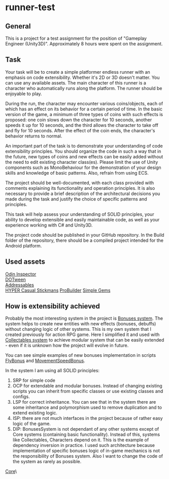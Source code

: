 # runner-test

## General
This is a project for a test assignment for the position of "Gameplay Engineer (Unity3D)".
Approximately 8 hours were spent on the assignment.

## Task
Your task will be to create a simple platformer endless runner with an emphasis on code extensibility. Whether it's 2D or 3D doesn't matter. You can use any available assets. The main character of this runner is a character who automatically runs along the platform. The runner should be enjoyable to play.

During the run, the character may encounter various coins/objects, each of which has an effect on its behavior for a certain period of time. In the basic version of the game, a minimum of three types of coins with such effects is proposed: one coin slows down the character for 10 seconds, another speeds it up for 10 seconds, and the third allows the character to take off and fly for 10 seconds. After the effect of the coin ends, the character's behavior returns to normal.

An important part of the task is to demonstrate your understanding of code extensibility principles. You should organize the code in such a way that in the future, new types of coins and new effects can be easily added without the need to edit existing character class(es). Please limit the use of Unity components such as MonoBehaviour for the demonstration of your design skills and knowledge of basic patterns. Also, refrain from using ECS.

The project should be well-documented, with each class provided with comments explaining its functionality and operation principles. It is also necessary to provide a brief description of the architectural decisions you made during the task and justify the choice of specific patterns and principles.

This task will help assess your understanding of SOLID principles, your ability to develop extensible and easily maintainable code, as well as your experience working with C# and Unity3D.

The project code should be published in your GitHub repository. In the Build folder of the repository, there should be a compiled project intended for the Android platform.

## Used assets
[Odin Inspector](https://assetstore.unity.com/packages/tools/utilities/odin-inspector-and-serializer-89041)\
[DOTween](https://assetstore.unity.com/packages/tools/animation/dotween-hotween-v2-27676)\
[Addressables](https://docs.unity3d.com/Manual/com.unity.addressables.html)\
[HYPER Casual Stickmans](https://assetstore.unity.com/packages/3d/characters/humanoids/humans/hypercasual-stickman-pack-2-169861)
[ProBuilder](https://docs.unity3d.com/Packages/com.unity.probuilder@6.0/manual/index.html)
[Simple Gems](https://assetstore.unity.com/packages/3d/props/simple-gems-ultimate-animated-customizable-pack-73764)

## How is extensibility achieved
Probably the most interesting system in the project is 
[Bonuses system](Assets/_GAME/Bonuses/README.md). The system helps to create new entities with new 
effects (bonuses, debuffs) without changing logic of other systems. This is my own system that I created 
previously for action RPG game. Here I simplified it and used with 
[Collectables system](Assets/_GAME/Collectables/README.md) to achieve modular system that can be easily
extended - even if it is unknown how the project will evolve in future.

You can see simple examples of new bonuses implementation in scripts 
[FlyBonus](Assets/_GAME/Characters/Scripts/Bonuses/FlyBonus.cs) and
[MovementSpeedBonus](Assets/_GAME/Characters/Scripts/Bonuses/MovementSpeedBonus.cs).

In the system I am using all SOLID principles: 
1) SRP for simple code
2) OCP for extendable and modular bonuses. Instead of changing existing scripts you can inherit 
from specific classes or use existing classes and configs.
3) LSP for correct inheritance. You can see that in the system there are some inheritance and 
polymorphism used to remove duplication and to extend existing logic.
4) ISP: there are not much interfaces in the project because of rather easy logic of the game.
5) DIP: BonusesSystem is not dependant of any other systems except of Core systems (containing basic 
functionality). Instead of this, systems like Collectables, Characters depend on it. This is the example
of dependency inversion in practice. I used such architecture because implementation of 
specific bonuses logic of in-game mechanics is not the responsibility of Bonuses system. Also I want to change 
the code of the system as rarely as possible.



[Core](Assets/_GAME/Core/README.md)\
